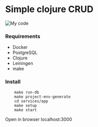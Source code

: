 # Simple clojure CRUD
![My code](https://prntscr.com/ry8a2c)

### Requirements

* Docker
* PostgreSQL
* Clojure
* Leiningen
* make

### Install

```
    make run-db
    make project-env-generate
    cd services/app
    make setup
    make start
```
Open in browser localhost:3000
